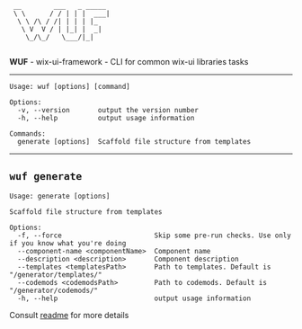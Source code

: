 ```
 __        ___   _ _____ 
 \ \      / / | | |  ___|
  \ \ /\ / /| | | | |_   
   \ V  V / | |_| |  _|  
    \_/\_/   \___/|_|    
                         
```

**WUF** - wix-ui-framework - CLI for common wix-ui libraries tasks

---

```
Usage: wuf [options] [command]

Options:
  -v, --version       output the version number
  -h, --help          output usage information

Commands:
  generate [options]  Scaffold file structure from templates
```

---

## `wuf generate`

```
Usage: generate [options]

Scaffold file structure from templates

Options:
  -f, --force                       Skip some pre-run checks. Use only if you know what you're doing
  --component-name <componentName>  Component name
  --description <description>       Component description
  --templates <templatesPath>       Path to templates. Default is "/generator/templates/"
  --codemods <codemodsPath>         Path to codemods. Default is "/generator/codemods/"
  -h, --help                        output usage information
```

Consult [readme](./src/generate/readme.md) for more details
